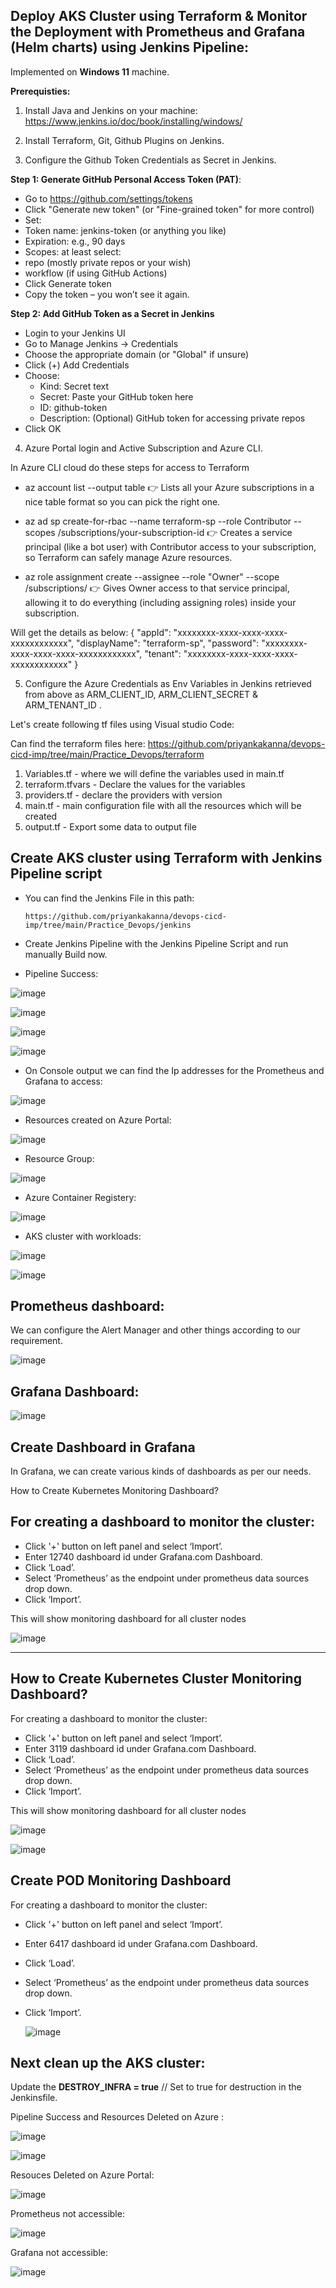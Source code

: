 Deploy AKS Cluster using Terraform & Monitor the Deployment with Prometheus and Grafana (Helm charts) using Jenkins Pipeline:
------------------------------------------------------------
Implemented on **Windows 11** machine.

**Prerequisties:**

1. Install Java and Jenkins on your machine: https://www.jenkins.io/doc/book/installing/windows/
   
3. Install Terraform, Git, Github Plugins on Jenkins.
   
5. Configure the Github Token Credentials as Secret in Jenkins.
   
**Step 1: Generate GitHub Personal Access Token (PAT)**:
- Go to https://github.com/settings/tokens
- Click "Generate new token" (or "Fine-grained token" for more control)
- Set:
- Token name: jenkins-token (or anything you like)
- Expiration: e.g., 90 days
- Scopes: at least select:
- repo (mostly private repos or your wish)
- workflow (if using GitHub Actions)
- Click Generate token
- Copy the token – you won’t see it again.

**Step 2: Add GitHub Token as a Secret in Jenkins**
- Login to your Jenkins UI  
- Go to Manage Jenkins → Credentials  
- Choose the appropriate domain (or "Global" if unsure)  
- Click (+) Add Credentials  
- Choose:  
   - Kind: Secret text  
   - Secret: Paste your GitHub token here  
   - ID: github-token  
   - Description: (Optional) GitHub token for accessing private repos  
- Click OK

4. Azure Portal login and Active Subscription and Azure CLI.

In Azure CLI cloud do these steps for access to Terraform 
- az account list --output table
👉 Lists all your Azure subscriptions in a nice table format so you can pick the right one.

- az ad sp create-for-rbac --name terraform-sp --role Contributor --scopes /subscriptions/your-subscription-id
👉 Creates a service principal (like a bot user) with Contributor access to your subscription, so Terraform can safely manage Azure resources.

- az role assignment create --assignee <your appid> --role "Owner" --scope /subscriptions/<your-subscription-id>
👉 Gives Owner access to that service principal, allowing it to do everything (including assigning roles) inside your subscription.

Will get the details as below:
{
  "appId": "xxxxxxxx-xxxx-xxxx-xxxx-xxxxxxxxxxxx",
  "displayName": "terraform-sp",
  "password": "xxxxxxxx-xxxx-xxxx-xxxx-xxxxxxxxxxxx",
  "tenant": "xxxxxxxx-xxxx-xxxx-xxxx-xxxxxxxxxxxx"
}                                                    

5. Configure the Azure Credentials as Env Variables in Jenkins retrieved from above as ARM_CLIENT_ID, ARM_CLIENT_SECRET & ARM_TENANT_ID .

Let's create following tf files using Visual studio Code:

Can find the terraform files here:   https://github.com/priyankakanna/devops-cicd-imp/tree/main/Practice_Devops/terraform

1. Variables.tf - where we will define the variables used in main.tf
2. terraform.tfvars - Declare the values for the variables
3. providers.tf - declare the providers with version
4. main.tf - main configuration file with all the resources which will be created
5. output.tf - Export some data to output file

Create AKS cluster using Terraform with Jenkins Pipeline script
---------------------------------------------------------------------

- You can find the Jenkins File in this path:

      https://github.com/priyankakanna/devops-cicd-imp/tree/main/Practice_Devops/jenkins

- Create Jenkins Pipeline with the Jenkins Pipeline Script and run manually Build now.

- Pipeline Success:

![image](https://github.com/user-attachments/assets/704d828e-6baf-452c-b421-982b8ac613f7)

![image](https://github.com/user-attachments/assets/ae954b7f-22fd-428c-a187-9ab585352f3d)


![image](https://github.com/user-attachments/assets/bea796fd-ee05-42dd-8ace-be3ccda4c8f8)

![image](https://github.com/user-attachments/assets/d8cfe80b-731f-40ad-84a6-acd9226b6253)

- On Console output we can find the Ip addresses for the Prometheus and Grafana to access: 

![image](https://github.com/user-attachments/assets/78d7329d-f52e-4c9c-8de9-26de170454eb)


- Resources created on Azure Portal:

![image](https://github.com/user-attachments/assets/4bdf983f-188f-403d-94da-a5ef165eb204)

   - Resource Group:

![image](https://github.com/user-attachments/assets/e0fce31c-0d42-4d1e-95f6-297c92e8d2d7)


   - Azure Container Registery:

![image](https://github.com/user-attachments/assets/53aace0b-3c6d-42e3-878b-edacf25ab9a7)

   - AKS cluster with workloads:

![image](https://github.com/user-attachments/assets/1b3f5b3b-b80d-4f8e-9b51-30653055f613)

![image](https://github.com/user-attachments/assets/bed039b9-ea54-465c-afd4-856d648edd7c)

Prometheus dashboard:
---------------------------------
We can configure the Alert Manager and other things according to our requirement.

![image](https://github.com/user-attachments/assets/dcd95124-91e7-4ef1-afd5-de8001e6a20e)


Grafana Dashboard:
---------------------------

![image](https://github.com/user-attachments/assets/bb7979de-753d-4400-9465-e7743e4b73fa)


Create Dashboard in Grafana
-----------------------------------

In Grafana, we can create various kinds of dashboards as per our needs.

How to Create Kubernetes Monitoring Dashboard?

For creating a dashboard to monitor the cluster:
--------------------------------------------------------

- Click '+' button on left panel and select ‘Import’.
- Enter 12740 dashboard id under Grafana.com Dashboard.
- Click ‘Load’.
- Select ‘Prometheus’ as the endpoint under prometheus data sources drop down.
- Click ‘Import’.

This will show monitoring dashboard for all cluster nodes

![image](https://github.com/user-attachments/assets/fe8528ef-4768-48bc-a800-262e94d8604e)


------------

How to Create Kubernetes Cluster Monitoring Dashboard?
-----------------------------------------------------------------------


For creating a dashboard to monitor the cluster:

- Click '+' button on left panel and select ‘Import’.
- Enter 3119 dashboard id under Grafana.com Dashboard.
- Click ‘Load’.
- Select ‘Prometheus’ as the endpoint under prometheus data sources drop down.
- Click ‘Import’.

This will show monitoring dashboard for all cluster nodes

![image](https://github.com/user-attachments/assets/79b2c036-7207-4dbf-aab0-46b93f2fd328)

![image](https://github.com/user-attachments/assets/5bed7330-a61a-4950-8bfa-5f34e8e00670)


Create POD Monitoring Dashboard
-----------------------------------------------
For creating a dashboard to monitor the cluster:

- Click '+' button on left panel and select ‘Import’.
- Enter 6417 dashboard id under Grafana.com Dashboard.
- Click ‘Load’.
- Select ‘Prometheus’ as the endpoint under prometheus data sources drop down.
- Click ‘Import’.

  ![image](https://github.com/user-attachments/assets/77e50c11-45df-4b40-be27-a6044be3d615)


Next clean up the AKS cluster: 
--------------

Update the **DESTROY_INFRA = true** // Set to true for destruction in the Jenkinsfile.

Pipeline Success and Resources Deleted on Azure :

![image](https://github.com/user-attachments/assets/06456ed2-e3ba-460b-9956-2aeb1030c44f)


![image](https://github.com/user-attachments/assets/72e2f9f2-31e2-4493-a0a0-d394f5692061)

Resouces Deleted on Azure Portal:

![image](https://github.com/user-attachments/assets/fa3c0a8d-e139-4094-8ceb-e546d77fd443)

Prometheus not accessible:

![image](https://github.com/user-attachments/assets/fcf6cddb-7bba-4ed7-88c4-c5b0dfe67032)

Grafana not accessible:

![image](https://github.com/user-attachments/assets/48b5e566-d334-4b1e-9cb3-567657deb61e)



